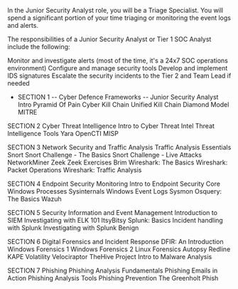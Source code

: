 In the Junior Security Analyst role, you will be a Triage Specialist. You will spend a significant portion of your time triaging or monitoring the event logs and alerts.

The responsibilities of a Junior Security Analyst or Tier 1 SOC Analyst include the following:

Monitor and investigate alerts (most of the time, it's a 24x7 SOC operations environment)
Configure and manage security tools
Develop and implement IDS signatures
Escalate the security incidents to the Tier 2 and Team Lead if needed

- SECTION 1
-- Cyber Defence Frameworks
-- Junior Security Analyst Intro
Pyramid Of Pain
Cyber Kill Chain
Unified Kill Chain
Diamond Model
MITRE

SECTION 2
Cyber Threat Intelligence
Intro to Cyber Threat Intel
Threat Intelligence Tools
Yara
OpenCTI
MISP

SECTION 3
Network Security and Traffic Analysis
Traffic Analysis Essentials
Snort
Snort Challenge - The Basics
Snort Challenge - Live Attacks
NetworkMiner
Zeek
Zeek Exercises
Brim
Wireshark: The Basics
Wireshark: Packet Operations
Wireshark: Traffic Analysis

SECTION 4
Endpoint Security Monitoring
Intro to Endpoint Security
Core Windows Processes
Sysinternals
Windows Event Logs
Sysmon
Osquery: The Basics
Wazuh

SECTION 5
Security Information and Event Management
Introduction to SIEM
Investigating with ELK 101
ItsyBitsy
Splunk: Basics
Incident handling with Splunk
Investigating with Splunk
Benign

SECTION 6
Digital Forensics and Incident Response
DFIR: An Introduction
Windows Forensics 1
Windows Forensics 2
Linux Forensics
Autopsy
Redline
KAPE
Volatility
Velociraptor
TheHive Project
Intro to Malware Analysis

SECTION 7
Phishing
Phishing Analysis Fundamentals
Phishing Emails in Action
Phishing Analysis Tools
Phishing Prevention
The Greenholt Phish
